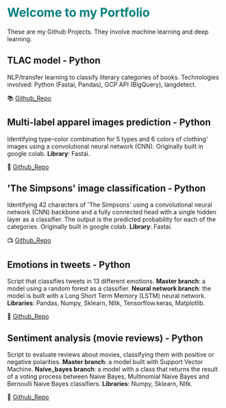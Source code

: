 # <font color="teal">Welcome to my Portfolio</font> 

These are my Github Projects. They involve machine learning and deep learning.

## TLAC model - Python
 
NLP/transfer learning to classify literary categories of books. Technologies involved: Python (Fastai, Pandas), GCP API (BigQuery), langdetect.
 
:books: [Github_Repo](https://github.com/Tu-Libro-a-Ciegas/TLAC_model)

## Multi-label apparel images prediction - Python

Identifying type-color combination for 5 types and 6 colors of clothing' images using a convolutional neural network (CNN). Originally built in google colab. 
**Library**: Fastai.

:dress: [Github_Repo](https://github.com/alejandraberbesi/apparel_image)

## 'The Simpsons' image classification - Python

Identifying 42 characters of 'The Simpsons' using a convolutional neural network (CNN) backbone and a fully connected head with a single hidden layer as a classifier. The output is the predicted probability for each of the categories. Originally built in google colab. 
**Library**: Fastai.

:tv: [Github_Repo](https://github.com/alejandraberbesi/image_classification_FA)
 
## Emotions in tweets - Python 

Script that classifies tweets in 13 different emotions. 
**Master branch**: a model using a random forest as a classifier. 
**Neural network branch**: the model is built with a Long Short Term Memory (LSTM) neural network.
**Libraries**: Pandas, Numpy, Sklearn, Nltk, Tensorflow.keras, Matplotlib.

:pushpin: [Github_Repo](https://github.com/alejandraberbesi/emotions_in_tweets)

## Sentiment analysis (movie reviews) - Python

Script to evaluate reviews about movies, classifying them with positive or negative polarities.
**Master branch**: a model built with Support Vector Machine.
**Naive_bayes branch**: a model with a class that returns the result of a voting process between Naive Bayes, Multinomial Naive Bayes and Bernoulli Naive Bayes classifiers.
**Libraries**: Numpy, Sklearn, Nltk.

:movie_camera: [Github_Repo](https://github.com/alejandraberbesi/sentiment_analysis_movie_reviews)
 
